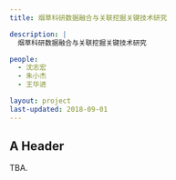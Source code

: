 ```yaml
---
title: 烟草科研数据融合与关联挖掘关键技术研究

description: |
  烟草科研数据融合与关联挖掘关键技术研究

people:
  - 沈志宏
  - 朱小杰
  - 王华进

layout: project
last-updated: 2018-09-01
---
```

## A Header
TBA.

